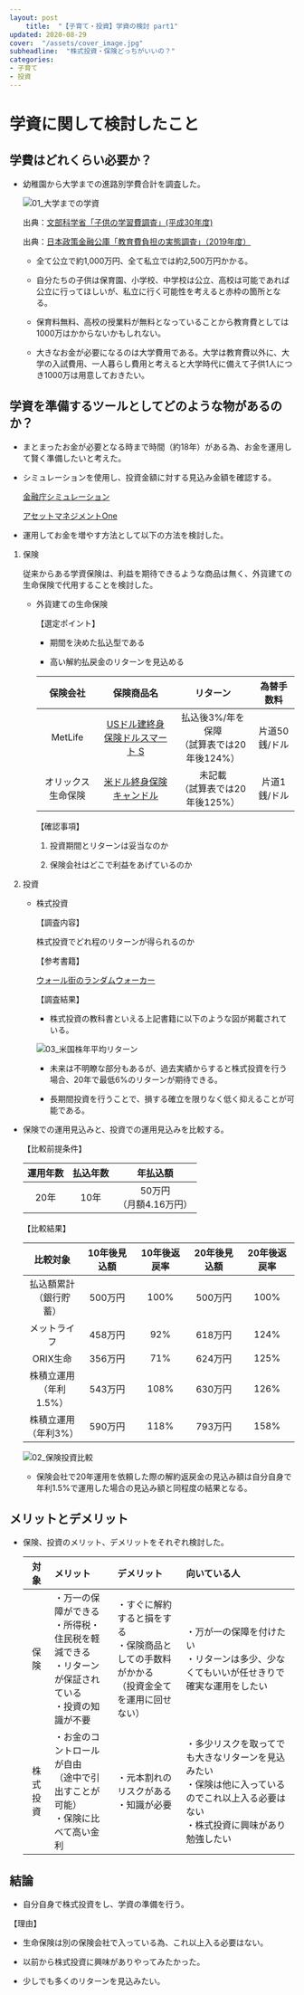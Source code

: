 ```yaml
---
layout: post
    title:  "【子育て・投資】学資の検討 part1"
updated: 2020-08-29
cover:  "/assets/cover_image.jpg"
subheadline:  "株式投資・保険どっちがいいの？"
categories: 
- 子育て
- 投資
---
```


# 学資に関して検討したこと

## 学費はどれくらい必要か？

* 幼稚園から大学までの進路別学費合計を調査した。

    ![01_大学までの学資](https://lh3.googleusercontent.com/pw/ACtC-3fD0dK0506loMgBvpeSqDa3GX1AymBEABWd-sPpZ1eeW5OamZi0M6u-MX-B9Um7ijO0KnkVp6THEMznLMM1rUqYgPjDFBxZ9ffQQdlzMvvk2Jc3a0Qw3vDx9cRNE7-OQtI8vphVJGtiSv5KwyRpMGrA=w824-h555-no?authuser=0 "幼稚園～大学までの進路別学費合計")

    出典：[文部科学省「子供の学習費調査」(平成30年度)](https://www.mext.go.jp/b_menu/toukei/chousa03/gakushuuhi/kekka/k_detail/mext_00102.html)
    
    出典：[日本政策金融公庫「教育費負担の実態調査」（2019年度）](https://www.jfc.go.jp/n/findings/kyoiku_kekka_m_index.html)

    * 全て公立で約1,000万円、全て私立では約2,500万円かかる。

    * 自分たちの子供は保育園、小学校、中学校は公立、高校は可能であれば公立に行ってほしいが、私立に行く可能性を考えると赤枠の箇所となる。

    * 保育料無料、高校の授業料が無料となっていることから教育費としては1000万はかからないかもしれない。
    
    * 大きなお金が必要になるのは大学費用である。大学は教育費以外に、大学の入試費用、一人暮らし費用と考えると大学時代に備えて子供1人につき1000万は用意しておきたい。

## 学資を準備するツールとしてどのような物があるのか？

* まとまったお金が必要となる時まで時間（約18年）がある為、お金を運用して賢く準備したいと考えた。

* シミュレーションを使用し、投資金額に対する見込み金額を確認する。

    [金融庁シミュレーション](https://www.fsa.go.jp/policy/nisa2/moneyplan_sim/index.html)

    [アセットマネジメントOne](http://www.am-one.co.jp/shisankeisei/simulation.html)

* 運用してお金を増やす方法として以下の方法を検討した。

1. 保険

    従来からある学資保険は、利益を期待できるような商品は無く、外貨建ての生命保険で代用することを検討した。

    * 外貨建ての生命保険

        【選定ポイント】

        * 期間を決めた払込型である

        * 高い解約払戻金のリターンを見込める

        |保険会社|保険商品名|リターン|為替手数料|
        |:--:|:--:|:--:|:--:|
        |MetLife|[USドル建終身保険ドルスマート S](https://www.metlife.co.jp/products/life/iswl-dollar/)|払込後3%/年を保障<br>（試算表では20年後124%）|片道50銭/ドル|
        |オリックス生命保険|[米ドル終身保険キャンドル](https://www.orixlife.co.jp/life/candle/)|未記載<br>（試算表では20年後125%）|片道1銭/ドル|

        【確認事項】

        1. 投資期間とリターンは妥当なのか

        1. 保険会社はどこで利益をあげているのか
       
1. 投資

    * 株式投資
        
       【調査内容】

        株式投資でどれ程のリターンが得られるのか

       【参考書籍】
        
        [ウォール街のランダムウォーカー](https://www.amazon.co.jp/%E3%82%A6%E3%82%A9%E3%83%BC%E3%83%AB%E8%A1%97%E3%81%AE%E3%83%A9%E3%83%B3%E3%83%80%E3%83%A0%E3%83%BB%E3%82%A6%E3%82%A9%E3%83%BC%E3%82%AB%E3%83%BC-%E5%8E%9F%E8%91%97%E7%AC%AC12%E7%89%88-%E6%A0%AA%E5%BC%8F%E6%8A%95%E8%B3%87%E3%81%AE%E4%B8%8D%E6%BB%85%E3%81%AE%E7%9C%9F%E7%90%86-%E3%83%90%E3%83%BC%E3%83%88%E3%83%B3%E3%83%BB%E3%83%9E%E3%83%AB%E3%82%AD%E3%83%BC%E3%83%AB/dp/453235823X)

        【調査結果】

        * 株式投資の教科書といえる上記書籍に以下のような図が掲載されている。

        ![03_米国株年平均リターン](https://lh3.googleusercontent.com/pw/ACtC-3c2pf92V5ZJEEwHnxf5Y8HiyDrsSDA8Q3Ckum0IQfUthlk9EraJS5KiCfVJV1LOu1bsuu0qXN8JLjG5IedlEwMRfRlR2xBQIxCPgQBuTIFSHxNd0vPM9XddCZk3hHBMqPyvIYVuiHoSa5fuXL92mHFc=w681-h665-no?authuser=0 "米国株式投資の投資期間と年平均リターンの散らばり方（1950年～2009年")

        * 未来は不明瞭な部分もあるが、過去実績からすると株式投資を行う場合、20年で最低6%のリターンが期待できる。

        * 長期間投資を行うことで、損する確立を限りなく低く抑えることが可能である。

* 保険での運用見込みと、投資での運用見込みを比較する。

    【比較前提条件】

    |運用年数|払込年数|年払込額|
    |:--:|:--:|:--:|
    |20年|10年|50万円 <br> （月額4.16万円）|

    【比較結果】

    |比較対象|10年後見込額|10年後返戻率|20年後見込額|20年後返戻率|
    |:--:|:--:|:--:|:--:|:--:|
    |払込額累計<br>（銀行貯蓄）|500万円|100%|500万円|100%|
    |メットライフ|458万円|92%|618万円|124%|
    |ORIX生命|356万円|71%|624万円|125%|
    |株積立運用<br>（年利1.5%）|543万円|108%|630万円|126%|
    |株積立運用<br>（年利3%）|590万円|118%|793万円|158%|


    ![02_保険投資比較](https://lh3.googleusercontent.com/pw/ACtC-3eaAxt0a_0hBSnnCe32gUkqJ5joNq2vgm3NXhCnFv0lkY2TWtYZx99Uu6FnOvpSk_v_JL2rFmCLGWL2KwnKJryz2He5ctq7lczaNIBhy_1jBfdZdSOvmxNHOHwu_gJ0ucV7jZbqRTQEkoTVzrWiBuFV=w516-h314-no?authuser=0 "生命保険と投資運用比較")
    
    * 保険会社で20年運用を依頼した際の解約返戻金の見込み額は自分自身で年利1.5%で運用した場合の見込み額と同程度の結果となる。

## メリットとデメリット

* 保険、投資のメリット、デメリットをそれぞれ検討した。

    |対象|メリット|デメリット|向いている人|
    |:--:|:--|:--|:--|
    |保険|・万一の保障ができる<br>・所得税・住民税を軽減できる<br>・リターンが保証されている<br>・投資の知識が不要|・すぐに解約すると損をする<br>・保険商品としての手数料がかかる<br>（投資金全てを運用に回せない）|・万が一の保障を付けたい<br>・リターンは多少、少なくてもいいが任せきりで確実な運用をしたい<br>|
    |株式投資|・お金のコントロールが自由<br>（途中で引出すことが可能）<br>・保険に比べて高い金利|・元本割れのリスクがある<br>・知識が必要|・多少リスクを取ってでも大きなリターンを見込みたい<br>・保険は他に入っているのでこれ以上入る必要はない<br>・株式投資に興味があり勉強したい|

## 結論

* 自分自身で株式投資をし、学資の準備を行う。

【理由】

* 生命保険は別の保険会社で入っている為、これ以上入る必要はない。

* 以前から株式投資に興味がありやってみたかった。

* 少しでも多くのリターンを見込みたい。

